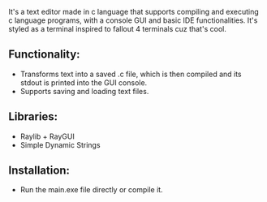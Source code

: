 It's a text editor made in c language that supports compiling and executing c language programs, with a console GUI and basic IDE functionalities. It's styled as a terminal inspired to fallout 4 terminals cuz that's cool. 

## Functionality:
- Transforms text into a saved .c file, which is then compiled and its stdout is printed into the GUI console.
- Supports saving and loading text files.

## Libraries:
- Raylib + RayGUI
- Simple Dynamic Strings

## Installation:
- Run the main.exe file directly or compile it.

